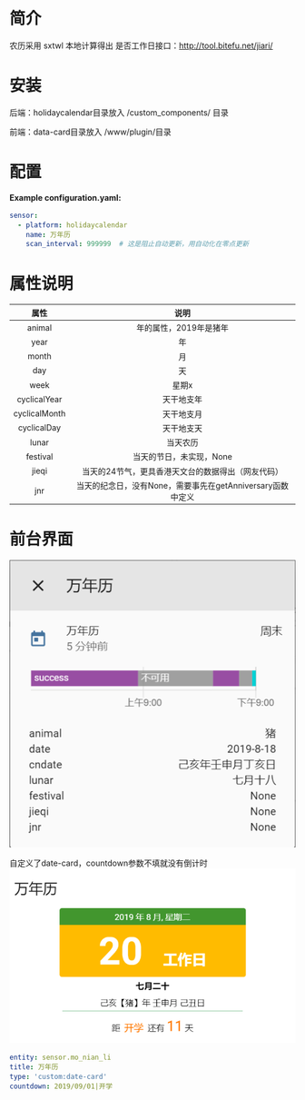 # 简介
农历采用 sxtwl 本地计算得出
是否工作日接口：http://tool.bitefu.net/jiari/
# 安装
后端：holidaycalendar目录放入 <config directory>/custom_components/ 目录
  
前端：data-card目录放入 <config directory>/www/plugin/目录

# 配置
**Example configuration.yaml:**
```yaml
sensor:
  - platform: holidaycalendar
    name: 万年历
    scan_interval: 999999  # 这是阻止自动更新，用自动化在零点更新
```

# 属性说明
| 属性 | 说明 | 
| :-------------: |:-------------:| 
| animal | 年的属性，2019年是猪年 | 
| year | 年 |
| month | 月 |
| day | 天 |
| week | 星期x |
| cyclicalYear | 天干地支年 | 
| cyclicalMonth | 天干地支月 | 
| cyclicalDay | 天干地支天 | 
| lunar | 当天农历 | 
| festival | 当天的节日，未实现，None | 
| jieqi | 当天的24节气，更具香港天文台的数据得出（网友代码） | 
| jnr | 当天的纪念日，没有None，需要事先在getAnniversary函数中定义 | 


# 前台界面

![avatar](https://github.com/aalavender/HolidayCalendar/blob/master/1.PNG)

自定义了date-card，countdown参数不填就没有倒计时
![avatar](https://github.com/aalavender/HolidayCalendar/blob/master/2.PNG)

```yaml
entity: sensor.mo_nian_li
title: 万年历
type: 'custom:date-card'
countdown: 2019/09/01|开学
```
